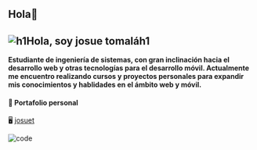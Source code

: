 ## Hola👋

![h1Hola, soy josue tomaláh1](https://user-images.githubusercontent.com/84942510/183240486-e7ec5ee7-4a14-49b7-a017-c97f3edb5c44.png)
---
**Estudiante de ingeniería de sistemas, con gran inclinación hacia el desarrollo web y otras tecnologías para el desarrollo móvil.
Actualmente me encuentro realizando cursos y proyectos personales para expandir mis conocimientos y hablidades en el ámbito web y móvil.**

#### 🔵 Portafolio personal
🖥️    [josuet](https://josuet.netlify.app/)

![code](https://user-images.githubusercontent.com/84942510/183242280-6c19b94c-e9fc-4894-a5f2-ba632063cdcf.png)

